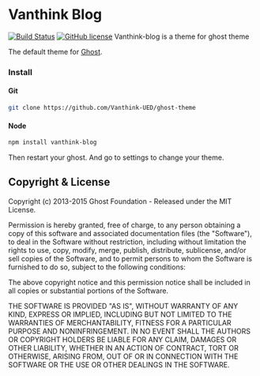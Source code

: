 # Vanthink Blog 
[![Build Status](https://travis-ci.org/Vanthink-UED/ghost-theme.svg?branch=master)](https://travis-ci.org/Vanthink-UED/ghost-theme)
[![GitHub license](https://img.shields.io/github/license/mashape/apistatus.svg)]()
Vanthink-blog is a theme for ghost theme

The default theme for [Ghost](https://github.com/Vanthink-UED/ghost-theme).

### Install

#### Git

``` bash
git clone https://github.com/Vanthink-UED/ghost-theme

```
#### Node 
``` bash
npm install vanthink-blog
```
Then restart your ghost. And go to settings to change your theme.



## Copyright & License

Copyright (c) 2013-2015 Ghost Foundation - Released under the MIT License.

Permission is hereby granted, free of charge, to any person obtaining a copy of this software and associated documentation files (the "Software"), to deal in the Software without restriction, including without limitation the rights to use, copy, modify, merge, publish, distribute, sublicense, and/or sell copies of the Software, and to permit persons to whom the Software is furnished to do so, subject to the following conditions:

The above copyright notice and this permission notice shall be included in all copies or substantial portions of the Software.

THE SOFTWARE IS PROVIDED "AS IS", WITHOUT WARRANTY OF ANY KIND, EXPRESS OR IMPLIED, INCLUDING BUT NOT LIMITED TO THE WARRANTIES OF MERCHANTABILITY, FITNESS FOR A PARTICULAR PURPOSE AND
NONINFRINGEMENT. IN NO EVENT SHALL THE AUTHORS OR COPYRIGHT HOLDERS BE LIABLE FOR ANY CLAIM, DAMAGES OR OTHER LIABILITY, WHETHER IN AN ACTION OF CONTRACT, TORT OR OTHERWISE, ARISING FROM, OUT OF OR IN CONNECTION WITH THE SOFTWARE OR THE USE OR OTHER DEALINGS IN THE SOFTWARE.
